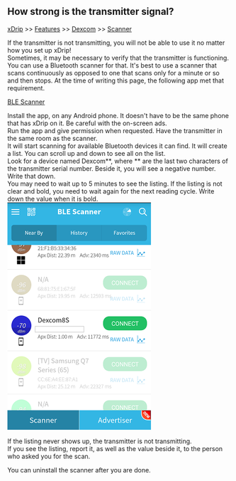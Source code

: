 ## How strong is the transmitter signal?
[xDrip](../README.md) >> [Features](Features_page) >> [Dexcom](./Dexcom_page) >> [Scanner](./Bluetooth-Scanner)  
  
If the transmitter is not transmitting, you will not be able to use it no matter how you set up xDrip!  
Sometimes, it may be necessary to verify that the transmitter is functioning.  You can use a Bluetooth scanner for that.  It's best to use a scanner that scans continuously as opposed to one that scans only for a minute or so and then stops.  At the time of writing this page, the following app met that requirement.  

[BLE Scanner](https://play.google.com/store/apps/details?id=com.macdom.ble.blescanner)  

Install the app, on any Android phone.  It doesn't have to be the same phone that has xDrip on it.  Be careful with the on-screen ads.  
Run the app and give permission when requested.  Have the transmitter in the same room as the scanner.  
It will start scanning for available Bluetooth devices it can find.  It will create a list.  You can scroll up and down to see all on the list.  
Look for a device named Dexcom**, where ** are the last two characters of the transmitter serial number.  Beside it, you will see a negative number.  Write that down.  
You may need to wait up to 5 minutes to see the listing.  If the listing is not clear and bold, you need to wait again for the next reading cycle.  Write down the value when it is bold.  
![](./images/ble_scanner.png)  

If the listing never shows up, the transmitter is not transmitting.  
If you see the listing, report it, as well as the value beside it, to the person who asked you for the scan.  

You can uninstall the scanner after you are done.  
